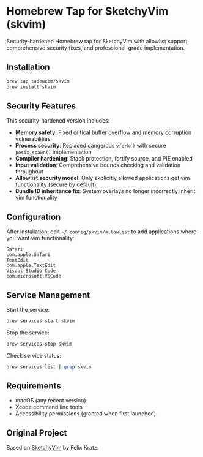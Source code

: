 # Homebrew Tap for SketchyVim (skvim)

Security-hardened Homebrew tap for SketchyVim with allowlist support, comprehensive security fixes, and professional-grade implementation.

## Installation

```bash
brew tap tadeucbm/skvim
brew install skvim
```

## Security Features

This security-hardened version includes:

- **Memory safety**: Fixed critical buffer overflow and memory corruption vulnerabilities
- **Process security**: Replaced dangerous `vfork()` with secure `posix_spawn()` implementation  
- **Compiler hardening**: Stack protection, fortify source, and PIE enabled
- **Input validation**: Comprehensive bounds checking and validation throughout
- **Allowlist security model**: Only explicitly allowed applications get vim functionality (secure by default)
- **Bundle ID inheritance fix**: System overlays no longer incorrectly inherit vim functionality

## Configuration

After installation, edit `~/.config/skvim/allowlist` to add applications where you want vim functionality:

```
Safari
com.apple.Safari
TextEdit
com.apple.TextEdit
Visual Studio Code
com.microsoft.VSCode
```

## Service Management

Start the service:
```bash
brew services start skvim
```

Stop the service:
```bash
brew services stop skvim
```

Check service status:
```bash
brew services list | grep skvim
```

## Requirements

- macOS (any recent version)
- Xcode command line tools
- Accessibility permissions (granted when first launched)

## Original Project

Based on [SketchyVim](https://github.com/FelixKratz/SketchyVim) by Felix Kratz.
